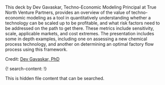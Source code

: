  
This deck by Dev Gavaskar, Techno-Economic Modeling Principal at True North Venture Partners, provides an overview of the value of techno-economic modeling as a tool in quantitatively understanding whether a technology can be scaled up to be profitable, and what risk factors need to be addressed on the path to get there. These metrics include sensitivity, scale, applicable markets, and cost extremes. The presentation includes some in depth examples, including one on assessing a new chemical process technology, and another on determining an optimal factory flow process using this framework. 

Credit: [Dev Gavaskar, PhD](www.truenorthvp.com/our-team/dev-gavaskar-ph-d)

{! search-content: !}


  This is hidden file content that can be searched.
